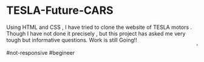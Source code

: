# TESLA-Future-CARS
Using HTML and CSS , I have tried to clone the website of TESLA motors . Though I have not done it precisely , but this project has asked me very tough but informative questions. Work is still Going!!<br>
 <marquee>"And This is Strictly Only for 100% ZOOM website ." </marquee><br>
#not-responsive #begineer 
